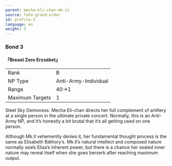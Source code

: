 ```yaml
---
parent: mecha-eli-chan-mk-ii
source: fate-grand-order
id: profile-3
language: en
weight: 3
---
```


### Bond 3

#### 『Breast Zero Erzsébet』

<table>
  <tr><td>Rank</td><td>B</td></tr>
  <tr><td>NP Type</td><td>Anti-Army-Individual</td></tr>
  <tr><td>Range</td><td>40→1</td></tr>
  <tr><td>Maximum Targets</td><td>1</td></tr>
</table>

Steel Sky Demoness.
Mecha Eli-chan directs her full complement of artillery at a single person in the ultimate private concert. Normally, this is an Anti-Army NP, and it’s honestly a bit brutal that it’s all getting used on one person.

Although Mk.II vehemently denies it, her fundamental thought process is the same as Elisabeth Báthory’s.
Mk.II’s natural intellect and composed nature normally seals Elisa’s inherent power, but there is a chance her sealed inner nature may reveal itself when she goes berserk after reaching maximum output.
